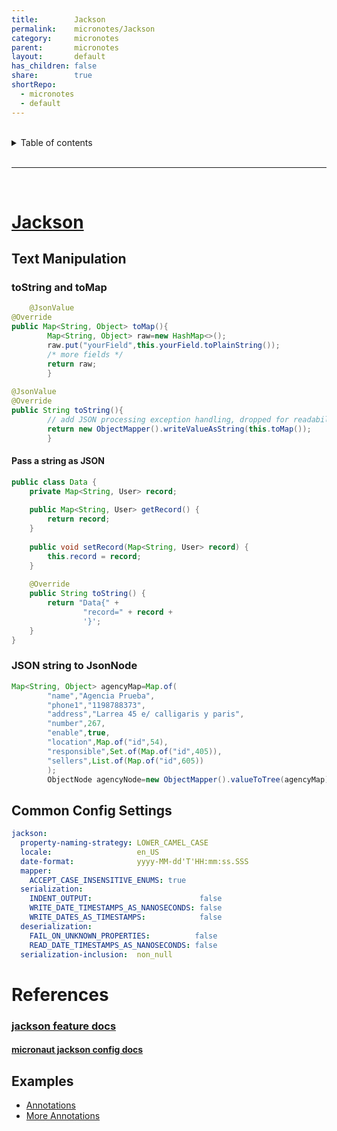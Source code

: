 ```yaml
---  
title:        Jackson  
permalink:    micronotes/Jackson  
category:     micronotes  
parent:       micronotes  
layout:       default  
has_children: false  
share:        true  
shortRepo:  
  - micronotes  
  - default  
---  
```

  
  
<br/>  
  
<details markdown="block">  
<summary>  
Table of contents  
</summary>  
{: .text-delta }  
1. TOC  
{:toc}  
</details>  
  
<br/>  
  
***  
  
<br/>  
  
# [Jackson](https://github.com/FasterXML/jackson-docs)  
  
## Text Manipulation  
  
### toString and toMap  
  
```java  
    @JsonValue  
@Override  
public Map<String, Object> toMap(){  
        Map<String, Object> raw=new HashMap<>();  
        raw.put("yourField",this.yourField.toPlainString());  
        /* more fields */  
        return raw;  
        }  
  
@JsonValue  
@Override  
public String toString(){  
        // add JSON processing exception handling, dropped for readability  
        return new ObjectMapper().writeValueAsString(this.toMap());  
        }  
```  
  
#### Pass a string as JSON  
  
```java  
public class Data {  
    private Map<String, User> record;  
  
    public Map<String, User> getRecord() {  
        return record;  
    }  
  
    public void setRecord(Map<String, User> record) {  
        this.record = record;  
    }  
  
    @Override  
    public String toString() {  
        return "Data{" +  
                "record=" + record +  
                '}';  
    }  
}  
```  
  
### JSON string to JsonNode  
  
```java  
Map<String, Object> agencyMap=Map.of(  
        "name","Agencia Prueba",  
        "phone1","1198788373",  
        "address","Larrea 45 e/ calligaris y paris",  
        "number",267,  
        "enable",true,  
        "location",Map.of("id",54),  
        "responsible",Set.of(Map.of("id",405)),  
        "sellers",List.of(Map.of("id",605))  
        );  
        ObjectNode agencyNode=new ObjectMapper().valueToTree(agencyMap);  
```  
  
## Common Config Settings  
  
```yml  
jackson:  
  property-naming-strategy: LOWER_CAMEL_CASE  
  locale:                   en_US  
  date-format:              yyyy-MM-dd'T'HH:mm:ss.SSS  
  mapper:  
    ACCEPT_CASE_INSENSITIVE_ENUMS: true  
  serialization:  
    INDENT_OUTPUT:                        false  
    WRITE_DATE_TIMESTAMPS_AS_NANOSECONDS: false  
    WRITE_DATES_AS_TIMESTAMPS:            false  
  deserialization:  
    FAIL_ON_UNKNOWN_PROPERTIES:          false  
    READ_DATE_TIMESTAMPS_AS_NANOSECONDS: false  
  serialization-inclusion:  non_null  
```   
  
# References  
  
### [jackson feature docs](https://github.com/FasterXML/jackson-databind/wiki/JacksonFeatures)  
  
#### [micronaut jackson config docs](https://docs.micronaut.io/latest/guide/#_jackson_configuration)  
  
## Examples  
  
- [Annotations](https://www.baeldung.com/jackson-advanced-annotations)  
- [More Annotations](https://www.baeldung.com/jackson-annotations#bd-3-jsonanysetter)